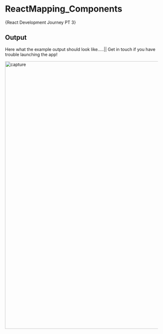 # ReactMapping_Components
{React Development Journey PT 3}

## Output
Here what the example output should look like.....|| Get in touch if you have trouble launching the app!


<img width="883" alt="capture" src="https://user-images.githubusercontent.com/91548582/143305841-8aa13caa-0736-4f9a-8d0f-97b73ce4fd02.PNG">
